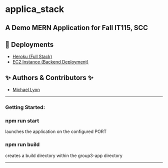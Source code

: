 # applica_stack
## A Demo MERN Application for Fall IT115, SCC

## 🚀  Deployments
- [Heroku (Full Stack)](https://group3-mern.herokuapp.com/)
- [EC2 Instance (Backend Deployment)](http://group3https-env.eba-xtmxhfmx.us-west-2.elasticbeanstalk.com/helloworld)

## ✨  Authors & Contributors ✨
- [Michael Lyon](https://www.github.com/lyoncodes)
---
### **Getting Started:**
### **npm run start**

launches the application on the configured PORT

### **npm run build**
creates a build directory within the group3-app directory

---

